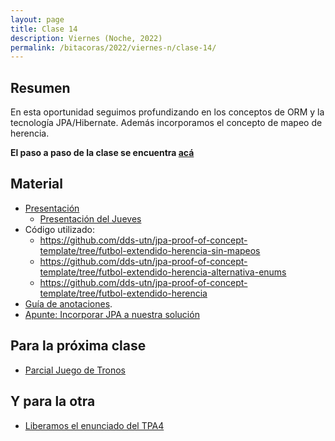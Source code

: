 ```yaml
---
layout: page
title: Clase 14
description: Viernes (Noche, 2022)
permalink: /bitacoras/2022/viernes-n/clase-14/
---
```




## Resumen

En esta oportunidad seguimos profundizando en los conceptos de ORM y la tecnología JPA/Hibernate. Además incorporamos el concepto de mapeo de herencia.

**El paso a paso de la clase se encuentra [acá](https://github.com/dds-utn/jpa-proof-of-concept-template/blob/futbol-extendido-herencia/README.md#parte-3-herencia)**


## Material

- [Presentación](https://docs.google.com/presentation/d/1v7fZvU_-kKjSHXKQBXhQpwsq0Taizm6TgWSTSRwrdzE/edit)
  - [Presentación del Jueves](https://docs.google.com/presentation/d/14xaa6U5DOsKBPnenWADOILN9vt-mNMYTyR4VjHOTOQ8/edit)
- Código utilizado:
  - https://github.com/dds-utn/jpa-proof-of-concept-template/tree/futbol-extendido-herencia-sin-mapeos
  - https://github.com/dds-utn/jpa-proof-of-concept-template/tree/futbol-extendido-herencia-alternativa-enums
  - https://github.com/dds-utn/jpa-proof-of-concept-template/tree/futbol-extendido-herencia
- [Guía de anotaciones](https://docs.google.com/document/d/1jWtehhVCFYECKvpdcCxnEgWZFCv2fR2WPyUJSoiX3II/edit#heading=h.r09lefmcufkn).
- [Apunte: Incorporar JPA a nuestra solución](https://docs.google.com/document/d/1dYvrVLRbFE9qwuKj5biz9oRBaRzj-K6ujIKOXNan02s/edit?ts=57e1f2b8#heading=h.kkyach7i1h8n)


## Para la próxima clase

- [Parcial Juego de Tronos](https://docs.google.com/document/d/1Qjgq_KS73UUn8337LEoXi_M28wtgi-EkBuaQ7N-9Ks4/edit#heading=h.tlw7c15gv98x)

## Y para la otra

- [Liberamos el enunciado del TPA4](https://docs.google.com/document/d/1GNJDaTuO192ntS5Y8sqic2sucV5HPIvHt3izsl-ySLs)

